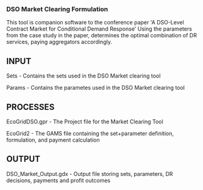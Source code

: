 ### DSO Market Clearing Formulation

This tool is companion software to the conference paper 'A DSO-Level Contract Market for Conditional Demand Response' 
Using the parameters from the case study in the paper, determines the optimal combination of DR services, paying aggregators accordingly.

## INPUT
Sets - Contains the sets used in the DSO Market clearing tool

Params - Contains the parametes used in the DSO Market clearing tool

## PROCESSES
EcoGridDSO.gpr - The Project file for the Market Clearing Tool

EcoGrid2 - The GAMS file containing the set+parameter definition, formulation, and payment calculation

## OUTPUT
DSO_Market_Output.gdx - Output file storing sets, parameters, DR decisions, payments and profit outcomes
